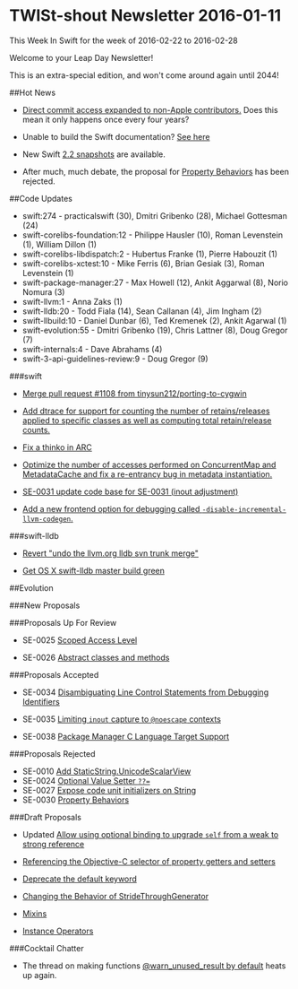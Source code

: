 # TWISt-shout Newsletter 2016-01-11
This Week In Swift for the week of 2016-02-22 to 2016-02-28

Welcome to your Leap Day Newsletter!

This is an extra-special edition, and won't come around again until 2044!

##Hot News

* [Direct commit access expanded to non-Apple contributors.](http://article.gmane.org/gmane.comp.lang.swift.devel/1252) Does this mean it only happens once every four years?

* Unable to build the Swift documentation? [See here](http://thread.gmane.org/gmane.comp.lang.swift.devel/1038)

* New Swift [2.2 snapshots](http://article.gmane.org/gmane.comp.lang.swift.devel/1222) are available.

* After much, much debate, the proposal for [Property Behaviors](http://article.gmane.org/gmane.comp.lang.swift.evolution/7735) has been rejected.

##Code Updates

* swift:274 - practicalswift (30), Dmitri Gribenko (28), Michael Gottesman (24)
* swift-corelibs-foundation:12 - Philippe Hausler (10), Roman Levenstein (1), William Dillon (1)
* swift-corelibs-libdispatch:2 - Hubertus Franke (1), Pierre Habouzit (1)
* swift-corelibs-xctest:10 - Mike Ferris (6), Brian Gesiak (3), Roman Levenstein (1)
* swift-package-manager:27 - Max Howell (12), Ankit Aggarwal (8), Norio Nomura (3)
* swift-llvm:1 - Anna Zaks (1)
* swift-lldb:20 - Todd Fiala (14), Sean Callanan (4), Jim Ingham (2)
* swift-llbuild:10 - Daniel Dunbar (6), Ted Kremenek (2), Ankit Agarwal (1)
* swift-evolution:55 - Dmitri Gribenko (19), Chris Lattner (8), Doug Gregor (7)
* swift-internals:4 - Dave Abrahams (4)
* swift-3-api-guidelines-review:9 - Doug Gregor (9)

###swift
  
* [Merge pull request #1108 from tinysun212/porting-to-cygwin](https://github.com/apple/swift/commit/723559526475551de6c8211961c7f355279b85ef)

* [Add dtrace for support for counting the number of retains/releases applied to specific classes as well as computing total retain/release counts.](https://github.com/apple/swift/commit/aec916c212470692dcadb57e03ea4af623dce7af)

* [Fix a thinko in ARC](https://github.com/apple/swift/commit/6a9a430f683ae7235eec058eb1e06da8608139b3)

* [Optimize the number of accesses performed on ConcurrentMap
and MetadataCache and fix a re-entrancy bug in metadata
instantiation.](https://github.com/apple/swift/commit/fc261045a5c19342a8d8f5a7a0924ab8913bea20)

* [SE-0031 update code base for SE-0031 (inout adjustment)](https://github.com/apple/swift/commit/13b5c8f3bca346a6f3fd6b82a8922f489e1000c1)
  
* [Add a new frontend option for debugging called `-disable-incremental-llvm-codegen`.](https://github.com/apple/swift/commit/aebc5baf84be8910e74c98d19dd4112f5f4c00c6)

###swift-lldb

* [Revert "undo the llvm.org lldb svn trunk merge"](https://github.com/apple/swift-lldb/commit/45b60689698b8d66e0de5517d9cfe2396a6093c4)

* [Get OS X swift-lldb master build green](https://github.com/apple/swift-lldb/commit/a4899c8b4074e3d78564d09db97f877945c41eef)

##Evolution

###New Proposals

###Proposals Up For Review
* SE-0025 [Scoped Access Level](https://github.com/apple/swift-evolution/blob/master/proposals/0025-scoped-access-level.md)

* SE-0026 [Abstract classes and methods](https://github.com/apple/swift-evolution/blob/master/proposals/0026-abstract-classes-and-methods.md)

###Proposals Accepted
* SE-0034 [Disambiguating Line Control Statements from Debugging Identifiers](https://github.com/apple/swift-evolution/blob/master/proposals/0034-disambiguating-line.md)

* SE-0035 [Limiting `inout` capture to `@noescape` contexts](https://github.com/apple/swift-evolution/blob/master/proposals/0035-limit-inout-capture.md)

* SE-0038 [Package Manager C Language Target Support](https://github.com/apple/swift-evolution/blob/master/proposals/0038-swiftpm-c-language-targets.md)

###Proposals Rejected
* SE-0010 [Add StaticString.UnicodeScalarView](http://article.gmane.org/gmane.comp.lang.swift.evolution/7697)
* SE-0024 [Optional Value Setter `??=`](http://article.gmane.org/gmane.comp.lang.swift.evolution/7694)
* SE-0027 [Expose code unit initializers on String](http://article.gmane.org/gmane.comp.lang.swift.evolution/7695)
* SE-0030 [Property Behaviors](http://article.gmane.org/gmane.comp.lang.swift.evolution/7735)
  
###Draft Proposals
* Updated [Allow using optional binding to upgrade `self` from a weak to strong reference](https://gist.github.com/emaloney/4bfcb21aaced15af8884)

* [Referencing the Objective-C selector of property getters and setters](http://article.gmane.org/gmane.comp.lang.swift.evolution/7780)

* [Deprecate the default keyword](https://github.com/narrativium/swift-evolution/blob/6367d55c453b1e8050f5e84e071f0287ff99662f/NNNN-deprecate-the-default-keyword.md)

* [Changing the Behavior of StrideThroughGenerator](https://gist.github.com/erica/03c398c06f6c47824429)

* [Mixins](https://gist.github.com/Anton3/f0550922c1be0fc5447c)

* [Instance Operators](https://gist.github.com/vmartinelli/67d6ad234c7a4e14f8d5)

###Cocktail Chatter
* The thread on making functions [@warn_unused_result by default](http://thread.gmane.org/gmane.comp.lang.swift.evolution/7746/focus=7993) heats up again.
